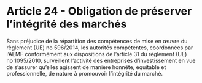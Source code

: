 # Article 24 - Obligation de préserver l’intégrité des marchés


Sans préjudice de la répartition des compétences de mise en œuvre du règlement (UE) no 596/2014, les autorités compétentes, coordonnées par l’AEMF conformément aux dispositions de l’article 31 du règlement (UE) no 1095/2010, surveillent l’activité des entreprises d’investissement en vue de s’assurer qu’elles agissent de manière honnête, équitable et professionnelle, de nature à promouvoir l’intégrité du marché.
